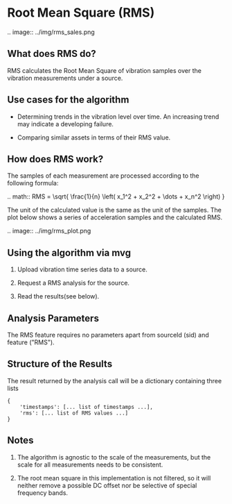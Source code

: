 # Root Mean Square (RMS)

.. image:: ../img/rms_sales.png

## What does RMS do?

RMS calculates the Root Mean Square of vibration samples over the
vibration measurements under a source. 

## Use cases for the algorithm

* Determining trends in the vibration level over time. An increasing
  trend may indicate a developing failure.

* Comparing similar assets in terms of their RMS value.


## How does RMS work?

The samples of each measurement are processed according to the
following formula:

.. math:: RMS = \sqrt{ \frac{1}{n} \left( x_1^2 + x_2^2 + \dots + x_n^2 \right) }

The unit of the calculated value is the same as the unit of the
samples. 
The plot below shows a series of acceleration samples and the
calculated RMS.

.. image:: ../img/rms_plot.png

## Using the algorithm via mvg

1. Upload vibration time series data to a source.

2. Request a RMS analysis for the source.

3. Read the results(see below).

## Analysis Parameters

The RMS feature requires no parameters apart from sourceId (sid) and
feature ("RMS").

## Structure of the Results

The result returned by the analysis call will be a dictionary
containing three lists
```
{
	'timestamps': [... list of timestamps ...],
	'rms': [... list of RMS values ...]
}
```

## Notes

1. The algorithm is agnostic to the scale of the measurements, but the
   scale for all measurements needs to be consistent.

2. The root mean square in this implementation is not filtered,
so it will neither remove a possible DC offset nor be selective of
special frequency bands.


